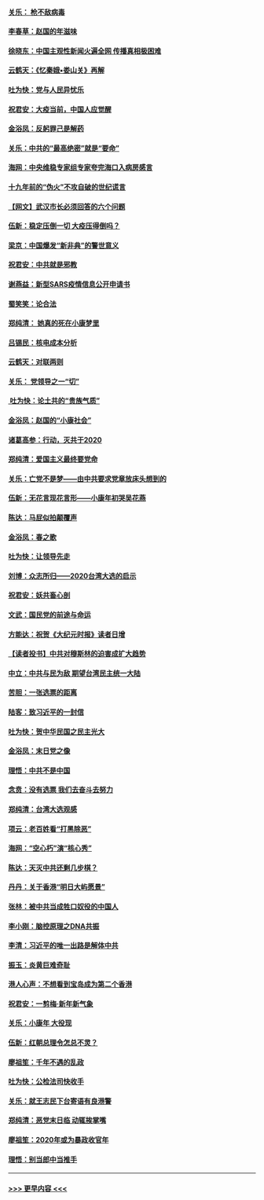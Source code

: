 #### [关乐： 枪不敌病毒](../pages/nsc993/n11826746.md?t=01282044) 
#### [李春草：赵国的年滋味](../pages/nsc993/n11826321.md?t=01282044) 
#### [徐晓东：中国主观性新闻火遍全网 传播真相极困难](../pages/nsc993/n11826508.md?t=01282044) 
#### [云鹤天：《忆秦娥▪娄山关》再解](../pages/nsc993/n11824682.md?t=01282044) 
#### [吐为快：党与人民异忧乐](../pages/nsc993/n11824660.md?t=01282044) 
#### [祝君安：大疫当前，中国人应觉醒](../pages/nsc993/n11821946.md?t=01282044) 
#### [金浴凤：反躬罪己是解药](../pages/nsc993/n11820280.md?t=01282044) 
#### [关乐：中共的“最高绝密”就是“要命”](../pages/nsc993/n11816946.md?t=01282044) 
#### [海网：中央维稳专家组专家夸完海口入病房感言](../pages/nsc993/n11815138.md?t=01282044) 
#### [十九年前的“伪火”不攻自破的世纪谎言](../pages/nsc993/n11813238.md?t=01282044) 
#### [【网文】武汉市长必须回答的六个问题](../pages/nsc993/n11813848.md?t=01282044) 
#### [伍新：稳定压倒一切 大疫压得倒吗？](../pages/nsc993/n11812634.md?t=01282044) 
#### [梁京：中国爆发“新非典”的警世意义](../pages/nsc993/n11812554.md?t=01282044) 
#### [祝君安：中共就是邪教](../pages/nsc993/n11812431.md?t=01282044) 
#### [谢燕益：新型SARS疫情信息公开申请书](../pages/nsc993/n11808840.md?t=01282044) 
#### [蜀笑笑：论合法](../pages/nsc993/n11808064.md?t=01282044) 
#### [郑纯清： 她真的死在小康梦里](../pages/nsc993/n11806623.md?t=01282044) 
#### [吕锡民：核电成本分析](../pages/nsc993/n11806284.md?t=01282044) 
#### [云鹤天：对联两则](../pages/nsc993/n11805957.md?t=01282044) 
#### [关乐： 党领导之一“切”](../pages/nsc993/n11804505.md?t=01282044) 
#### [ 吐为快：论土共的“贵族气质”](../pages/nsc993/n11804490.md?t=01282044) 
#### [金浴凤：赵国的“小康社会”](../pages/nsc993/n11804452.md?t=01282044) 
#### [诸葛高参：行动，灭共于2020](../pages/nsc993/n11804120.md?t=01282044) 
#### [郑纯清：爱国主义最终要党命](../pages/nsc993/n11802197.md?t=01282044) 
#### [关乐：亡党不是梦——由中共要求党章放床头想到的](../pages/nsc993/n11802156.md?t=01282044) 
#### [伍新：无花言现花言形——小康年初哭吴花燕](../pages/nsc993/n11800044.md?t=01282044) 
#### [陈达：马屁似拍颠覆声](../pages/nsc993/n11800010.md?t=01282044) 
#### [金浴凤：春之歌](../pages/nsc993/n11797687.md?t=01282044) 
#### [吐为快：让领导先走](../pages/nsc993/n11797512.md?t=01282044) 
#### [刘博：众志所归——2020台湾大选的启示](../pages/nsc993/n11796878.md?t=01282044) 
#### [祝君安：妖共畜心剖](../pages/nsc993/n11794273.md?t=01282044) 
#### [文武：国民党的前途与命运](../pages/nsc993/n11794198.md?t=01282044) 
#### [方能达：祝贺《大纪元时报》读者日增](../pages/nsc993/n11793807.md?t=01282044) 
#### [【读者投书】中共对穆斯林的迫害成扩大趋势](../pages/nsc993/n11791371.md?t=01282044) 
#### [中立：中共与民为敌 期望台湾民主统一大陆](../pages/nsc993/n11790392.md?t=01282044) 
#### [苦胆：一张选票的距离](../pages/nsc993/n11788914.md?t=01282044) 
#### [陆客：致习近平的一封信](../pages/nsc993/n11788867.md?t=01282044) 
#### [吐为快：贺中华民国之民主光大](../pages/nsc993/n11788618.md?t=01282044) 
#### [金浴凤：末日党之像](../pages/nsc993/n11787475.md?t=01282044) 
#### [理悟：中共不是中国](../pages/nsc993/n11787463.md?t=01282044) 
#### [念贲：没有选票  我们去奋斗去努力](../pages/nsc993/n11787398.md?t=01282044) 
#### [郑纯清：台湾大选观感](../pages/nsc993/n11786210.md?t=01282044) 
#### [项云：老百姓看“打黑除恶”](../pages/nsc993/n11785398.md?t=01282044) 
#### [海网：“空心朽”演“核心秀”](../pages/nsc993/n11783874.md?t=01282044) 
#### [陈达：天灭中共还剩几步棋？](../pages/nsc993/n11783719.md?t=01282044) 
#### [丹丹：关于香港“明日大屿愿景”](../pages/nsc993/n11783273.md?t=01282044) 
#### [张林：被中共当成牲口奴役的中国人](../pages/nsc993/n11782397.md?t=01282044) 
#### [李小刚：脑控原理之DNA共振](../pages/nsc993/n11780962.md?t=01282044) 
#### [李清：习近平的唯一出路是解体中共](../pages/nsc993/n11780866.md?t=01282044) 
#### [振玉：炎黄巨难奇耻](../pages/nsc993/n11779632.md?t=01282044) 
#### [港人心声：不想看到宝岛成为第二个香港](../pages/nsc993/n11778817.md?t=01282044) 
#### [祝君安：一剪梅‧新年新气象](../pages/nsc993/n11776340.md?t=01282044) 
#### [关乐：小康年 大役现](../pages/nsc993/n11774213.md?t=01282044) 
#### [伍新：红朝总理令怎总不灵？](../pages/nsc993/n11770813.md?t=01282044) 
#### [廖祖笙：千年不遇的乱政](../pages/nsc993/n11770373.md?t=01282044) 
#### [吐为快：公检法司快收手](../pages/nsc993/n11770359.md?t=01282044) 
#### [关乐：就王志民下台寄语有良港警](../pages/nsc993/n11769903.md?t=01282044) 
#### [郑纯清：恶党末日临 动辄挨掌嘴](../pages/nsc993/n11769356.md?t=01282044) 
#### [廖祖笙：2020年或为暴政收官年](../pages/nsc993/n11768216.md?t=01282044) 
#### [理悟：别当郎中当推手](../pages/nsc993/n11768243.md?t=01282044) 

----
#### [ >>> 更早内容 <<< ](../indexes/nsc993-earlier.md)
